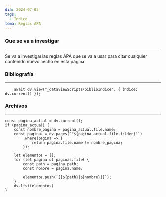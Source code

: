 ```yaml
---
dia: 2024-07-03
tags:
  - Índice
tema: Reglas APA
---
```

### Que se va a investigar
---
Se va a investigar las reglas APA que se va a usar para citar cualquier contenido nuevo hecho en esta página


### Bibliografía
---
```dataviewjs
    await dv.view("_dataviewScripts/biblioIndice", { indice: dv.current() });
```


### Archivos
---
```dataviewjs
const pagina_actual = dv.current();
if (pagina_actual) {
	const nombre_pagina = pagina_actual.file.name;
	const paginas = dv.pages(`"${pagina_actual.file.folder}"`)
		.where(pagina => {
			return pagina.file.name != nombre_pagina;
		});

	let elementos = [];
	for (let pagina of paginas.file) {		
		const path = pagina.path;
		const nombre = pagina.name;

		elementos.push(`[[${path}|${nombre}]]`);
	}
	dv.list(elementos)
}
```

